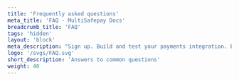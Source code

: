 ```yaml
---
title: 'Frequently asked questions'
meta_title: 'FAQ - MultiSafepay Docs'
breadcrumb_title: 'FAQ'
tags: 'hidden'
layout: 'block'
meta_description: "Sign up. Build and test your payments integration. Explore our products and services. Use our API Reference, SDKs, and wrappers. Get support."
logo: '/svgs/FAQ.svg'
short_description: 'Answers to common questions'
weight: 40
---
```

